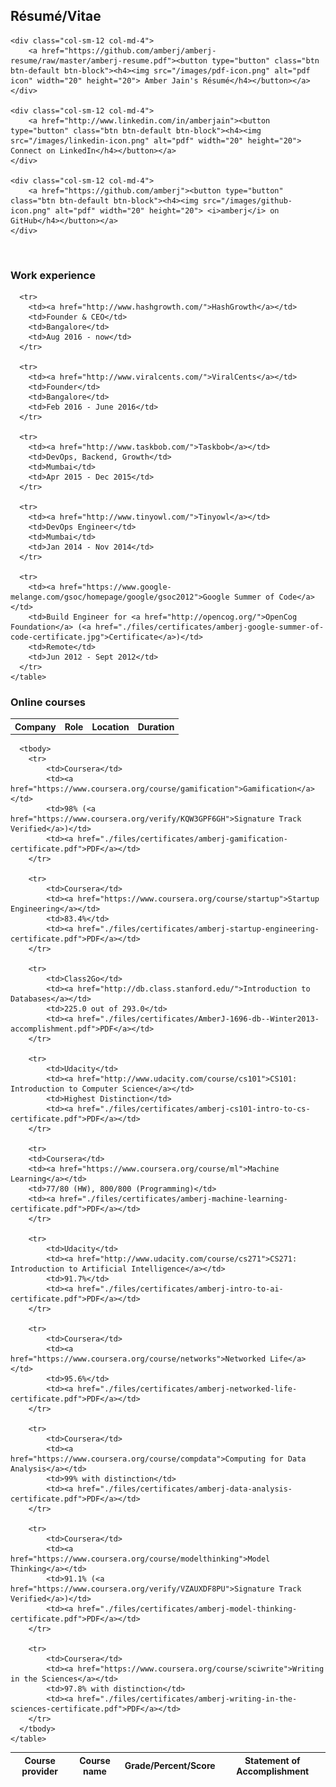 ## Résumé/Vitae

<div class="row">

    <div class="col-sm-12 col-md-4">
        <a href="https://github.com/amberj/amberj-resume/raw/master/amberj-resume.pdf"><button type="button" class="btn btn-default btn-block"><h4><img src="/images/pdf-icon.png" alt="pdf icon" width="20" height="20"> Amber Jain's Résumé</h4></button></a>
    </div>

    <div class="col-sm-12 col-md-4">
        <a href="http://www.linkedin.com/in/amberjain"><button type="button" class="btn btn-default btn-block"><h4><img src="/images/linkedin-icon.png" alt="pdf" width="20" height="20"> Connect on LinkedIn</h4></button></a>
    </div>

    <div class="col-sm-12 col-md-4">
        <a href="https://github.com/amberj"><button type="button" class="btn btn-default btn-block"><h4><img src="/images/github-icon.png" alt="pdf" width="20" height="20"> <i>amberj</i> on GitHub</h4></button></a>
    </div>
</div>

<br />

<div class="panel panel-default">
  <div class="panel-heading">
    <h3 class="panel-title">Work experience</h3>
  </div>
  <div class="table-responsive">
    <table class="table table-striped table-condensed table-bordered">
      <tr>
        <th>Company</th>
        <th>Role</th>
        <th>Location</th>
        <th>Duration</th>
      </tr>
      
      <tr>
        <td><a href="http://www.hashgrowth.com/">HashGrowth</a></td>
        <td>Founder & CEO</td>
        <td>Bangalore</td>
        <td>Aug 2016 - now</td>
      </tr>
      
      <tr>
        <td><a href="http://www.viralcents.com/">ViralCents</a></td>
        <td>Founder</td>
        <td>Bangalore</td>
        <td>Feb 2016 - June 2016</td>
      </tr>
      
      <tr>
        <td><a href="http://www.taskbob.com/">Taskbob</a></td>
        <td>DevOps, Backend, Growth</td>
        <td>Mumbai</td>
        <td>Apr 2015 - Dec 2015</td>
      </tr>
      
      <tr>
        <td><a href="http://www.tinyowl.com/">Tinyowl</a></td>
        <td>DevOps Engineer</td>
        <td>Mumbai</td>
        <td>Jan 2014 - Nov 2014</td>
      </tr>
      
      <tr>
        <td><a href="https://www.google-melange.com/gsoc/homepage/google/gsoc2012">Google Summer of Code</a></td>
        <td>Build Engineer for <a href="http://opencog.org/">OpenCog Foundation</a> (<a href="./files/certificates/amberj-google-summer-of-code-certificate.jpg">Certificate</a>)</td>
        <td>Remote</td>
        <td>Jun 2012 - Sept 2012</td>
      </tr>
    </table>
  </div>
</div>

<div class="panel panel-default">
  <div class="panel-heading">
    <h3 class="panel-title">Online courses</h3>
  </div>
  <div class="table-responsive">
    <table class="table table-striped table-condensed table-bordered">
      <thead class="thead-light">
        <tr>
            <th>Course provider</th>
            <th>Course name</th>
            <th>Grade/Percent/Score</th>
            <th>Statement of Accomplishment</th>
        </tr>
      </thead>

      <tbody>
        <tr>
            <td>Coursera</td>
            <td><a href="https://www.coursera.org/course/gamification">Gamification</a></td>
            <td>98% (<a href="https://www.coursera.org/verify/KQW3GPF6GH">Signature Track Verified</a>)</td>
            <td><a href="./files/certificates/amberj-gamification-certificate.pdf">PDF</a></td>
        </tr>

        <tr>
            <td>Coursera</td>
            <td><a href="https://www.coursera.org/course/startup">Startup Engineering</a></td>
            <td>83.4%</td>
            <td><a href="./files/certificates/amberj-startup-engineering-certificate.pdf">PDF</a></td>
        </tr>

        <tr>
            <td>Class2Go</td>
            <td><a href="http://db.class.stanford.edu/">Introduction to Databases</a></td>
            <td>225.0 out of 293.0</td>
            <td><a href="./files/certificates/AmberJ-1696-db--Winter2013-accomplishment.pdf">PDF</a></td>
        </tr>

        <tr>
            <td>Udacity</td>
            <td><a href="http://www.udacity.com/course/cs101">CS101: Introduction to Computer Science</a></td>
            <td>Highest Distinction</td>
            <td><a href="./files/certificates/amberj-cs101-intro-to-cs-certificate.pdf">PDF</a></td>
        </tr>

        <tr>
        <td>Coursera</td>
        <td><a href="https://www.coursera.org/course/ml">Machine Learning</a></td>
        <td>77/80 (HW), 800/800 (Programming)</td>
        <td><a href="./files/certificates/amberj-machine-learning-certificate.pdf">PDF</a></td>
        </tr>

        <tr>
            <td>Udacity</td>
            <td><a href="http://www.udacity.com/course/cs271">CS271: Introduction to Artificial Intelligence</a></td>
            <td>91.7%</td>
            <td><a href="./files/certificates/amberj-intro-to-ai-certificate.pdf">PDF</a></td>
        </tr>

        <tr>
            <td>Coursera</td>
            <td><a href="https://www.coursera.org/course/networks">Networked Life</a></td>
            <td>95.6%</td>
            <td><a href="./files/certificates/amberj-networked-life-certificate.pdf">PDF</a></td>
        </tr>

        <tr>
            <td>Coursera</td>
            <td><a href="https://www.coursera.org/course/compdata">Computing for Data Analysis</a></td>
            <td>99% with distinction</td>
            <td><a href="./files/certificates/amberj-data-analysis-certificate.pdf">PDF</a></td>
        </tr>

        <tr>
            <td>Coursera</td>
            <td><a href="https://www.coursera.org/course/modelthinking">Model Thinking</a></td>
            <td>91.1% (<a href="https://www.coursera.org/verify/VZAUXDF8PU">Signature Track Verified</a>)</td>
            <td><a href="./files/certificates/amberj-model-thinking-certificate.pdf">PDF</a></td>
        </tr>

        <tr>
            <td>Coursera</td>
            <td><a href="https://www.coursera.org/course/sciwrite">Writing in the Sciences</a></td>
            <td>97.8% with distinction</td>
            <td><a href="./files/certificates/amberj-writing-in-the-sciences-certificate.pdf">PDF</a></td>
        </tr>
      </tbody>
    </table>
  </div>
</div>

